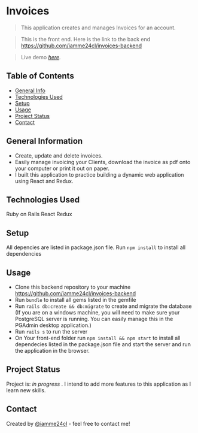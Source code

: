 # Invoices
> This application creates and manages Invoices for an account.

> This is the front end. Here is the link to the back end https://github.com/iamme24cl/invoices-backend

> Live demo [_here_](https://www.loom.com/share/5e6c1d5a44764bf68c366c3db1350c6e). 

## Table of Contents
* [General Info](#general-information)
* [Technologies Used](#technologies-used)
* [Setup](#setup)
* [Usage](#usage)
* [Project Status](#project-status)
* [Contact](#contact)


## General Information
- Create, update and delete invoices.
- Easily manage invoicing your Clients, download the invoice as pdf onto your computer or print it out on paper.
- I built this application to practice building a dynamic web application using React and Redux.

## Technologies Used
Ruby on Rails
React
Redux

## Setup
All depencies are listed in package.json file. Run `npm install` to install all dependencies

## Usage
* Clone this backend repository to your machine  https://github.com/iamme24cl/invoices-backend
* Run `bundle` to install all gems listed in the gemfile
* Run `rails db:create && db:migrate` to create and migrate the database (If you are on a windows machine, you will need to make sure your PostgreSQL server is running. You can easily manage this in the PGAdmin desktop application.)
* Run `rails s` to run the server
* On Your front-end folder run `npm install && npm start` to install all dependecies listed in the package.json file and start the server and run the application in the browser.

## Project Status
Project is: _in progress_ . I intend to add more features to this application as I learn new skills.

## Contact
Created by [@iamme24cl](https://github.com/iamme24cl) - feel free to contact me!



